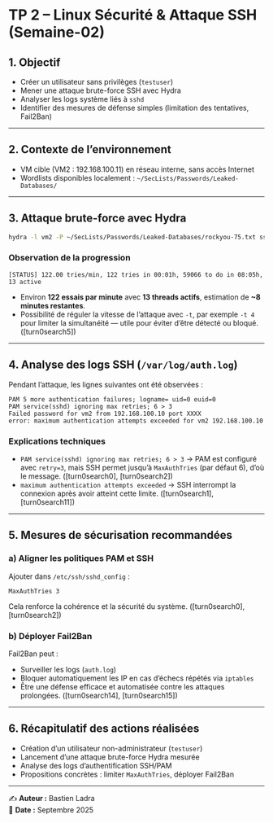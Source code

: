 # TP 2 – Linux Sécurité & Attaque SSH (Semaine-02)

## 1. Objectif
- Créer un utilisateur sans privilèges (`testuser`)
- Mener une attaque brute-force SSH avec Hydra
- Analyser les logs système liés à `sshd`
- Identifier des mesures de défense simples (limitation des tentatives, Fail2Ban)

---

## 2. Contexte de l’environnement
- VM cible (VM2 : 192.168.100.11) en réseau interne, sans accès Internet  
- Wordlists disponibles localement : `~/SecLists/Passwords/Leaked-Databases/`

---

## 3. Attaque brute-force avec Hydra

```bash
hydra -l vm2 -P ~/SecLists/Passwords/Leaked-Databases/rockyou-75.txt ssh://192.168.100.11
```

### Observation de la progression

```
[STATUS] 122.00 tries/min, 122 tries in 00:01h, 59066 to do in 08:05h, 13 active
```

- Environ **122 essais par minute** avec **13 threads actifs**, estimation de **~8 minutes restantes**.  
- Possibilité de réguler la vitesse de l’attaque avec `-t`, par exemple `-t 4` pour limiter la simultanéité — utile pour éviter d’être détecté ou bloqué. ([turn0search5])

---

## 4. Analyse des logs SSH (`/var/log/auth.log`)

Pendant l’attaque, les lignes suivantes ont été observées :

```
PAM 5 more authentication failures; logname= uid=0 euid=0  
PAM service(sshd) ignoring max retries; 6 > 3  
Failed password for vm2 from 192.168.100.10 port XXXX  
error: maximum authentication attempts exceeded for vm2 192.168.100.10
```

### Explications techniques

- `PAM service(sshd) ignoring max retries; 6 > 3` → PAM est configuré avec `retry=3`, mais SSH permet jusqu’à `MaxAuthTries` (par défaut 6), d’où le message. ([turn0search0], [turn0search2])  
- `maximum authentication attempts exceeded` → SSH interrompt la connexion après avoir atteint cette limite. ([turn0search1], [turn0search11])

---

## 5. Mesures de sécurisation recommandées

### a) Aligner les politiques PAM et SSH

Ajouter dans `/etc/ssh/sshd_config` :

```
MaxAuthTries 3
```

Cela renforce la cohérence et la sécurité du système. ([turn0search0], [turn0search2])

### b) Déployer Fail2Ban

Fail2Ban peut :
- Surveiller les logs (`auth.log`)
- Bloquer automatiquement les IP en cas d’échecs répétés via `iptables`
- Être une défense efficace et automatisée contre les attaques prolongées. ([turn0search14], [turn0search15])

---

## 6. Récapitulatif des actions réalisées

-  Création d’un utilisateur non-administrateur (`testuser`)  
-  Lancement d’une attaque brute-force Hydra mesurée  
-  Analyse des logs d’authentification SSH/PAM  
-  Propositions concrètes : limiter `MaxAuthTries`, déployer Fail2Ban

---

✍️ **Auteur :** Bastien Ladra  
📅 **Date :** Septembre 2025
